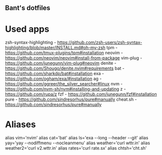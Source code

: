 ## Bant's dotfiles

# Used apps
zsh-syntax-highlighting - https://github.com/zsh-users/zsh-syntax-highlighting/blob/master/INSTALL.md#oh-my-zsh
tpm - https://github.com/tmux-plugins/tpm#installation
neovim - https://github.com/neovim/neovim#install-from-package
vim-plug - https://github.com/junegunn/vim-plug#neovim
denite - https://github.com/Shougo/denite.nvim#requirements
bat - https://github.com/sharkdp/bat#installation
exa - https://github.com/ogham/exa/#installation
ag - https://github.com/ggreer/the_silver_searcher#linux
nvm - https://github.com/nvm-sh/nvm#installing-and-updating
z - https://github.com/rupa/z
fzf - https://github.com/junegunn/fzf#installation
pure - https://github.com/sindresorhus/pure#manually
cheat.sh - https://github.com/sindresorhus/pure#manually

# Aliases
alias vim='nvim'
alias cat='bat'
alias ls='exa --long --header --git'
alias yay='yay --nodiffmenu --nocleanmenu'
alias weather='curl wttr.in'
alias weather2='curl v2.wttr.in'
alias rates='curl rate.sx'
alias chtsh='cht.sh'
